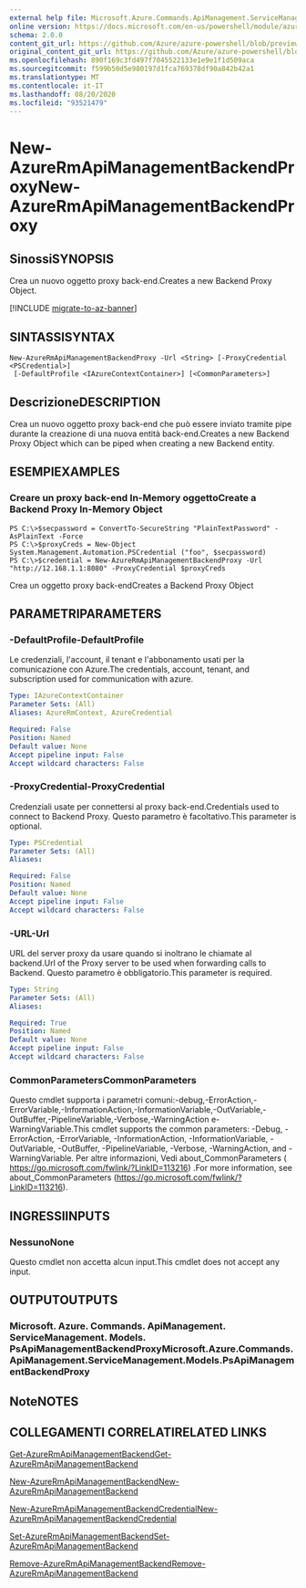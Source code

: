 ```yaml
---
external help file: Microsoft.Azure.Commands.ApiManagement.ServiceManagement.dll-Help.xml
online version: https://docs.microsoft.com/en-us/powershell/module/azurerm.apimanagement/new-azurermapimanagementbackendproxy
schema: 2.0.0
content_git_url: https://github.com/Azure/azure-powershell/blob/preview/src/ResourceManager/ApiManagement/Commands.ApiManagement/help/New-AzureRmApiManagementBackendProxy.md
original_content_git_url: https://github.com/Azure/azure-powershell/blob/preview/src/ResourceManager/ApiManagement/Commands.ApiManagement/help/New-AzureRmApiManagementBackendProxy.md
ms.openlocfilehash: 890f169c3fd497f7045522133e1e9e1f1d509aca
ms.sourcegitcommit: f599b50d5e980197d1fca769378df90a842b42a1
ms.translationtype: MT
ms.contentlocale: it-IT
ms.lasthandoff: 08/20/2020
ms.locfileid: "93521479"
---
```

# <span data-ttu-id="1b8fa-101">New-AzureRmApiManagementBackendProxy</span><span class="sxs-lookup"><span data-stu-id="1b8fa-101">New-AzureRmApiManagementBackendProxy</span></span>

## <span data-ttu-id="1b8fa-102">Sinossi</span><span class="sxs-lookup"><span data-stu-id="1b8fa-102">SYNOPSIS</span></span>
<span data-ttu-id="1b8fa-103">Crea un nuovo oggetto proxy back-end.</span><span class="sxs-lookup"><span data-stu-id="1b8fa-103">Creates a new Backend Proxy Object.</span></span>

[!INCLUDE [migrate-to-az-banner](../../includes/migrate-to-az-banner.md)]

## <span data-ttu-id="1b8fa-104">SINTASSI</span><span class="sxs-lookup"><span data-stu-id="1b8fa-104">SYNTAX</span></span>

```
New-AzureRmApiManagementBackendProxy -Url <String> [-ProxyCredential <PSCredential>]
 [-DefaultProfile <IAzureContextContainer>] [<CommonParameters>]
```

## <span data-ttu-id="1b8fa-105">Descrizione</span><span class="sxs-lookup"><span data-stu-id="1b8fa-105">DESCRIPTION</span></span>
<span data-ttu-id="1b8fa-106">Crea un nuovo oggetto proxy back-end che può essere inviato tramite pipe durante la creazione di una nuova entità back-end.</span><span class="sxs-lookup"><span data-stu-id="1b8fa-106">Creates a new Backend Proxy Object which can be piped when creating a new Backend entity.</span></span>

## <span data-ttu-id="1b8fa-107">ESEMPI</span><span class="sxs-lookup"><span data-stu-id="1b8fa-107">EXAMPLES</span></span>

### <span data-ttu-id="1b8fa-108">Creare un proxy back-end In-Memory oggetto</span><span class="sxs-lookup"><span data-stu-id="1b8fa-108">Create a Backend Proxy In-Memory Object</span></span>
```
PS C:\>$secpassword = ConvertTo-SecureString "PlainTextPassword" -AsPlainText -Force
PS C:\>$proxyCreds = New-Object System.Management.Automation.PSCredential ("foo", $secpassword)
PS C:\>$credential = New-AzureRmApiManagementBackendProxy -Url "http://12.168.1.1:8080" -ProxyCredential $proxyCreds
```

<span data-ttu-id="1b8fa-109">Crea un oggetto proxy back-end</span><span class="sxs-lookup"><span data-stu-id="1b8fa-109">Creates a Backend Proxy Object</span></span>

## <span data-ttu-id="1b8fa-110">PARAMETRI</span><span class="sxs-lookup"><span data-stu-id="1b8fa-110">PARAMETERS</span></span>

### <span data-ttu-id="1b8fa-111">-DefaultProfile</span><span class="sxs-lookup"><span data-stu-id="1b8fa-111">-DefaultProfile</span></span>
<span data-ttu-id="1b8fa-112">Le credenziali, l'account, il tenant e l'abbonamento usati per la comunicazione con Azure.</span><span class="sxs-lookup"><span data-stu-id="1b8fa-112">The credentials, account, tenant, and subscription used for communication with azure.</span></span>
 
```yaml
Type: IAzureContextContainer
Parameter Sets: (All)
Aliases: AzureRmContext, AzureCredential

Required: False
Position: Named
Default value: None
Accept pipeline input: False
Accept wildcard characters: False
```

### <span data-ttu-id="1b8fa-113">-ProxyCredential</span><span class="sxs-lookup"><span data-stu-id="1b8fa-113">-ProxyCredential</span></span>
<span data-ttu-id="1b8fa-114">Credenziali usate per connettersi al proxy back-end.</span><span class="sxs-lookup"><span data-stu-id="1b8fa-114">Credentials used to connect to Backend Proxy.</span></span> <span data-ttu-id="1b8fa-115">Questo parametro è facoltativo.</span><span class="sxs-lookup"><span data-stu-id="1b8fa-115">This parameter is optional.</span></span>

```yaml
Type: PSCredential
Parameter Sets: (All)
Aliases: 

Required: False
Position: Named
Default value: None
Accept pipeline input: False
Accept wildcard characters: False
```

### <span data-ttu-id="1b8fa-116">-URL</span><span class="sxs-lookup"><span data-stu-id="1b8fa-116">-Url</span></span>
<span data-ttu-id="1b8fa-117">URL del server proxy da usare quando si inoltrano le chiamate al backend.</span><span class="sxs-lookup"><span data-stu-id="1b8fa-117">Url of the Proxy server to be used when forwarding calls to Backend.</span></span>
<span data-ttu-id="1b8fa-118">Questo parametro è obbligatorio.</span><span class="sxs-lookup"><span data-stu-id="1b8fa-118">This parameter is required.</span></span>

```yaml
Type: String
Parameter Sets: (All)
Aliases: 

Required: True
Position: Named
Default value: None
Accept pipeline input: False
Accept wildcard characters: False
```

### <span data-ttu-id="1b8fa-119">CommonParameters</span><span class="sxs-lookup"><span data-stu-id="1b8fa-119">CommonParameters</span></span>
<span data-ttu-id="1b8fa-120">Questo cmdlet supporta i parametri comuni:-debug,-ErrorAction,-ErrorVariable,-InformationAction,-InformationVariable,-OutVariable,-OutBuffer,-PipelineVariable,-Verbose,-WarningAction e-WarningVariable.</span><span class="sxs-lookup"><span data-stu-id="1b8fa-120">This cmdlet supports the common parameters: -Debug, -ErrorAction, -ErrorVariable, -InformationAction, -InformationVariable, -OutVariable, -OutBuffer, -PipelineVariable, -Verbose, -WarningAction, and -WarningVariable.</span></span> <span data-ttu-id="1b8fa-121">Per altre informazioni, Vedi about_CommonParameters ( https://go.microsoft.com/fwlink/?LinkID=113216) .</span><span class="sxs-lookup"><span data-stu-id="1b8fa-121">For more information, see about_CommonParameters (https://go.microsoft.com/fwlink/?LinkID=113216).</span></span>

## <span data-ttu-id="1b8fa-122">INGRESSI</span><span class="sxs-lookup"><span data-stu-id="1b8fa-122">INPUTS</span></span>

### <span data-ttu-id="1b8fa-123">Nessuno</span><span class="sxs-lookup"><span data-stu-id="1b8fa-123">None</span></span>
<span data-ttu-id="1b8fa-124">Questo cmdlet non accetta alcun input.</span><span class="sxs-lookup"><span data-stu-id="1b8fa-124">This cmdlet does not accept any input.</span></span>

## <span data-ttu-id="1b8fa-125">OUTPUT</span><span class="sxs-lookup"><span data-stu-id="1b8fa-125">OUTPUTS</span></span>

### <span data-ttu-id="1b8fa-126">Microsoft. Azure. Commands. ApiManagement. ServiceManagement. Models. PsApiManagementBackendProxy</span><span class="sxs-lookup"><span data-stu-id="1b8fa-126">Microsoft.Azure.Commands.ApiManagement.ServiceManagement.Models.PsApiManagementBackendProxy</span></span>

## <span data-ttu-id="1b8fa-127">Note</span><span class="sxs-lookup"><span data-stu-id="1b8fa-127">NOTES</span></span>

## <span data-ttu-id="1b8fa-128">COLLEGAMENTI CORRELATI</span><span class="sxs-lookup"><span data-stu-id="1b8fa-128">RELATED LINKS</span></span>

[<span data-ttu-id="1b8fa-129">Get-AzureRmApiManagementBackend</span><span class="sxs-lookup"><span data-stu-id="1b8fa-129">Get-AzureRmApiManagementBackend</span></span>](./Get-AzureRmApiManagementBackend)

[<span data-ttu-id="1b8fa-130">New-AzureRmApiManagementBackend</span><span class="sxs-lookup"><span data-stu-id="1b8fa-130">New-AzureRmApiManagementBackend</span></span>](./New-AzureRmApiManagementBackend.md)

[<span data-ttu-id="1b8fa-131">New-AzureRmApiManagementBackendCredential</span><span class="sxs-lookup"><span data-stu-id="1b8fa-131">New-AzureRmApiManagementBackendCredential</span></span>](./New-AzureRmApiManagementBackendCredential.md)

[<span data-ttu-id="1b8fa-132">Set-AzureRmApiManagementBackend</span><span class="sxs-lookup"><span data-stu-id="1b8fa-132">Set-AzureRmApiManagementBackend</span></span>](./Set-AzureRmApiManagementBackend.md)

[<span data-ttu-id="1b8fa-133">Remove-AzureRmApiManagementBackend</span><span class="sxs-lookup"><span data-stu-id="1b8fa-133">Remove-AzureRmApiManagementBackend</span></span>](./Remove-AzureRmApiManagementBackend.md)
